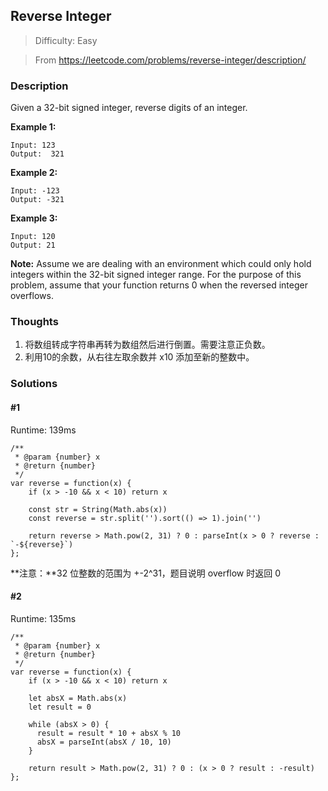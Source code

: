 ## Reverse Integer

> Difficulty: Easy

> From https://leetcode.com/problems/reverse-integer/description/

### Description
Given a 32-bit signed integer, reverse digits of an integer.

**Example 1:**
```
Input: 123
Output:  321
```
**Example 2:**
```
Input: -123
Output: -321
```
**Example 3:**
```
Input: 120
Output: 21
```
**Note:**
Assume we are dealing with an environment which could only hold integers within the 32-bit signed integer range. For the purpose of this problem, assume that your function returns 0 when the reversed integer overflows.

### Thoughts
1. 将数组转成字符串再转为数组然后进行倒置。需要注意正负数。
2. 利用10的余数，从右往左取余数并 x10 添加至新的整数中。

### Solutions

#### #1
Runtime: 139ms
```
/**
 * @param {number} x
 * @return {number}
 */
var reverse = function(x) {
    if (x > -10 && x < 10) return x
  
    const str = String(Math.abs(x))
    const reverse = str.split('').sort(() => 1).join('')
    
    return reverse > Math.pow(2, 31) ? 0 : parseInt(x > 0 ? reverse : `-${reverse}`)
};
```
**注意：**32 位整数的范围为 +-2^31，题目说明 overflow 时返回 0

#### #2
Runtime: 135ms
```
/**
 * @param {number} x
 * @return {number}
 */
var reverse = function(x) {
    if (x > -10 && x < 10) return x
  
    let absX = Math.abs(x)
    let result = 0
    
    while (absX > 0) {
      result = result * 10 + absX % 10
      absX = parseInt(absX / 10, 10)
    }
    
    return result > Math.pow(2, 31) ? 0 : (x > 0 ? result : -result)
};
```